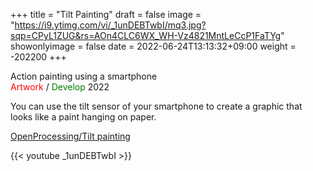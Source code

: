 +++
title = "Tilt Painting"
draft = false
image = "https://i9.ytimg.com/vi/_1unDEBTwbI/mq3.jpg?sqp=CPyL1ZUG&rs=AOn4CLC6WX_WH-Vz4821MntLeCcP1FaTYg"
showonlyimage = false
date = 2022-06-24T13:13:32+09:00
weight = -202200
+++

Action painting using a smartphone  
<span style="color: red; ">Artwork</span> / <span style="color: green; ">Develop</span> 2022 

<!--more-->
You can use the tilt sensor of your smartphone to create a graphic that looks like a paint hanging on paper.

<a href="https://openprocessing.org/sketch/1368153" target="_blank">OpenProcessing/Tilt painting</a>

{{< youtube _1unDEBTwbI >}}
